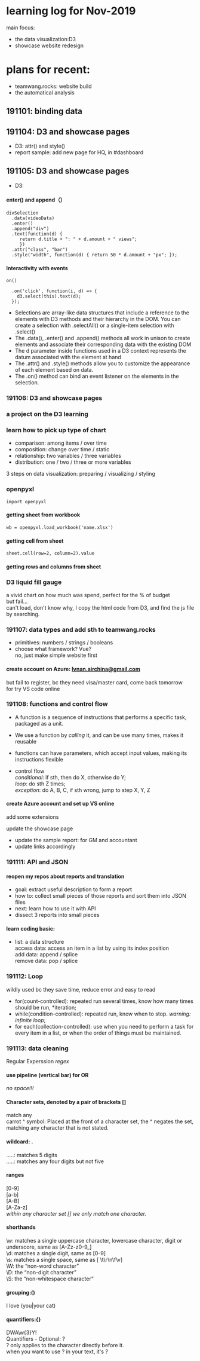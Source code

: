 # learning log for Nov-2019  
main focus:  
* the data visualization:D3  
* showcase website redesign  


# plans for recent:  
* teamwang.rocks: website build  
* the automatical analysis  

## 191101: binding data  

## 191104: D3 and showcase pages  
* D3: attr() and style()
* report sample: add new page for HQ,
in #dashboard  

## 191105: D3 and showcase pages  
* D3: 
#### enter() and append（）  
```  
divSelection
  .data(videoData)
  .enter()
  .append("div")
  .text(function(d) { 
     return d.title + ": " + d.amount + " views";
	 })
  .attr("class", "bar")
  .style("width", function(d) { return 50 * d.amount + "px"; });  
  ```  
#### Interactivity with events  
  `on()`  
```  
  .on('click', function(i, d) => {
    d3.select(this).text(d);
  });
```  
* Selections are array-like data structures that include a reference to the elements with D3 methods and their hierarchy in the DOM. You can create a selection with .selectAll() or a single-item selection with .select()  
* The .data(), .enter() and .append() methods all work in unison to create elements and associate their corresponding data with the existing DOM  
* The d parameter inside functions used in a D3 context represents the datum associated with the element at hand  
* The .attr() and .style() methods allow you to customize the appearance of each element based on data.  
* The .on() method can bind an event listener on the elements in the selection.  

### 191106: D3 and showcase pages  
### a project on the D3 learning  

### learn how to pick up type of chart  
* comparison: among items / over time  
* composition: change over time / static  
* relationship: two variables / three variables  
* distribution: one / two / three or more variables  

3 steps on data visualization: preparing / visualizing / styling  

### openpyxl  
`import openpyxl`  
#### getting sheet from workbook  
`wb = openpyxl.load_workbook('name.xlsx')`  
#### getting cell from sheet  
`sheet.cell(row=2, column=2).value`  
#### getting rows and columns from sheet  

### D3 liquid fill gauge  
a vivid chart on how much was spend, perfect for the % of budget  
but fail...  
can't load, don't know why, I copy the html code from D3, and find the js file by searching.   

### 191107: data types and add sth to teamwang.rocks  
* primitives: numbers / strings / booleans  
* choose what framework? Vue?  
no, just make simple website first  

#### create account on Azure: lvnan.airchina@gmail.com  
but fail to register, bc they need visa/master card, come back tomorrow  
for try VS code online  

### 191108: functions and control flow  
* A function is a sequence of instructions that performs a specific task, packaged as a unit.  
* We use a function by *calling* it, and can be use many times, makes it reusable  
* functions can have parameters, which accept input values, making its instructions flexible  

* control flow  
*conditional*: if sth, then do X, otherwise do Y;  
*loop*: do sth Z times;  
*exception*: do A, B, C, if sth wrong, jump to step X, Y, Z  
#### create Azure account and set up VS online  
add some extensions  

update the showcase page  
- update the sample report: for GM and accountant  
- update links accordingly  

### 191111: API and JSON  
#### reopen my repos about reports and translation  
* goal: extract useful description to form a report  
* how to: collect small pieces of those reports and sort them into JSON files  
* next: learn how to use it with API  
* dissect 3 reports into small pieces  

#### learn coding basic:  
* list: a data structure  
access data: access an item in a list by using its index position    
add data: append / splice  
remove data: pop / splice  

### 191112: Loop  
wildly used bc they save time, reduce error and easy to read  
* for(count-controlled): repeated run several times, know how many times should be run, *iteration;  
* while(condition-controlled): repeated run, know when to stop. *warning: infinite loop*;   
* for each(collection-controlled): use when you need to perform a task for every item in a list, or when the order of things must be maintained.  

### 191113: data cleaning  
Regular Experssion *regex*
#### use pipeline (vertical bar) for OR  
*no space!!!*  
#### Character sets, denoted by a pair of brackets []  
match any   
carrot ^ symbol: Placed at the front of a character set, the ^ negates the set, matching any character that is not stated.   
#### wildcard: .  
.....: matches 5 digits  
....\.: matches any four digits but not five  
#### ranges  
[0-9]  
[a-b]  
[A-B]  
[A-Za-z]   
*within any character set [] we only match one character.*  
#### shorthands  
\w: matches a single uppercase character, lowercase character, digit or underscore, same as [A-Zz-z0-9_]    
\d: matches a single digit, same as [0-9]  
\s: matches a single space, same as [ \t\r\n\f\v]  
\W: the “non-word character”  
\D: the “non-digit character”   
\S: the “non-whitespace character”    

#### grouping:()  
I love (you|your cat)  

#### quantifiers:{}  
DWA\w{3}Y!  
Quantifiers - Optional: ?  
? only applies to the character directly before it.  
when you want to use ? in your text, it's \?  





